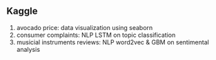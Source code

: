 ## Kaggle

1. avocado price: data visualization using seaborn
2. consumer complaints: NLP LSTM on topic classification 
3. musicial instruments reviews: NLP word2vec & GBM on sentimental analysis


